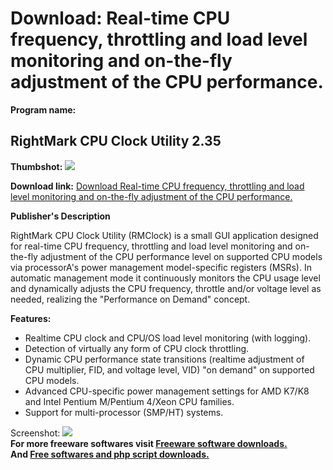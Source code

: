 # Download: Real-time CPU frequency, throttling and load level monitoring and on-the-fly adjustment of the CPU performance.

**Program name:**

## RightMark CPU Clock Utility 2.35

  
**Thumbshot:** ![](http://www.freewarefiles.com/screenshot/rmcpuclock_md.gif)   
  
**Download link:** [Download Real-time CPU frequency, throttling and load level monitoring and on-the-fly adjustment of the CPU performance.](http://freesoftwares.boysofts.com/RightMark-CPU-Clock-Utility_program_17845.html)  
  


**Publisher's Description**  
  


RightMark CPU Clock Utility (RMClock) is a small GUI application designed for real-time CPU frequency, throttling and load level monitoring and on-the-fly adjustment of the CPU performance level on supported CPU models via processorA's power management model-specific registers (MSRs). In automatic management mode it continuously monitors the CPU usage level and dynamically adjusts the CPU frequency, throttle and/or voltage level as needed, realizing the "Performance on Demand" concept. 

**Features:**

  * Realtime CPU clock and CPU/OS load level monitoring (with logging). 
  * Detection of virtually any form of CPU clock throttling. 
  * Dynamic CPU performance state transitions (realtime adjustment of CPU multiplier, FID, and voltage level, VID) "on demand" on supported CPU models. 
  * Advanced CPU-specific power management settings for AMD K7/K8 and Intel Pentium M/Pentium 4/Xeon CPU families. 
  * Support for multi-processor (SMP/HT) systems. 

  
  
Screenshot: ![](http://www.freewarefiles.com/screenshot/rmcpuclock.gif)   
**For more freeware softwares visit [Freeware software downloads.](http://freesoftwares.boysofts.com/)**   
**And [Free softwares and php script downloads.](http://www.boysofts.com/)**
